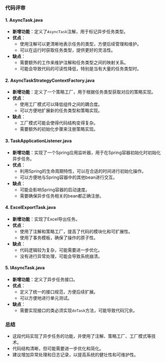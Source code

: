 ### 代码评审

#### 1. AsyncTask.java
- **新增功能**：定义了`AsyncTask`注解，用于标记异步任务类型。
- **优点**：
  - 使用注解可以更清晰地表示任务的类型，方便后续管理和维护。
  - 可以在运行时获取任务类型，提供更好的灵活性。
- **缺点**：
  - 需要额外的工作来维护注解和任务类型之间的映射关系。
  - 可能会导致代码的可读性降低，特别是当有大量的任务类型时。

#### 2. AsyncTaskStrategyContextFactory.java
- **新增功能**：定义了一个策略工厂，用于根据任务类型获取对应的策略实现。
- **优点**：
  - 使用工厂模式可以降低组件之间的耦合度。
  - 可以方便地扩展新的任务类型和策略实现。
- **缺点**：
  - 工厂模式可能会使得代码结构变得复杂。
  - 需要额外的初始化步骤来注册策略实现。

#### 3. TaskApplicationListener.java
- **新增功能**：实现了一个Spring应用监听器，用于在Spring容器初始化时初始化异步任务。
- **优点**：
  - 利用Spring的生命周期特性，可以在合适的时间进行初始化操作。
  - 可以方便地与Spring容器中的其他bean进行交互。
- **缺点**：
  - 可能会影响Spring容器的启动速度。
  - 需要确保异步任务相关的bean都正确注册。

#### 4. ExcelExportTask.java
- **新增功能**：实现了Excel导出任务。
- **优点**：
  - 使用了注解和策略工厂，提高了代码的模块化和可扩展性。
  - 使用了事务模板，确保了操作的原子性。
- **缺点**：
  - 代码逻辑较为复杂，可能需要进一步优化。
  - 没有进行异常处理，可能会导致系统崩溃。

#### 5. IAsyncTask.java
- **新增功能**：定义了异步任务接口。
- **优点**：
  - 定义了统一的接口规范，方便后续扩展。
  - 可以方便地进行单元测试。
- **缺点**：
  - 需要实现接口的类必须实现`doTask`方法，可能导致代码冗余。

### 总结
- 这段代码实现了异步任务的功能，并使用了注解、策略工厂、工厂模式等技术。
- 代码结构清晰，但可能需要进一步优化和简化。
- 建议增加异常处理和日志记录，以提高系统的健壮性和可维护性。